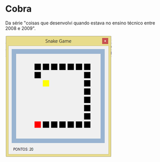 # Cobra
Da série "coisas que desenvolvi quando estava no ensino técnico entre 2008 e 2009".

![alt tag](prints/img.png)